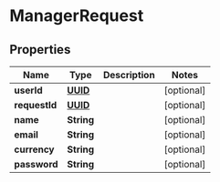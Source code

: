 
# ManagerRequest

## Properties
Name | Type | Description | Notes
------------ | ------------- | ------------- | -------------
**userId** | [**UUID**](UUID.md) |  |  [optional]
**requestId** | [**UUID**](UUID.md) |  |  [optional]
**name** | **String** |  |  [optional]
**email** | **String** |  |  [optional]
**currency** | **String** |  |  [optional]
**password** | **String** |  |  [optional]



